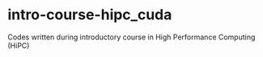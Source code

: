 # intro-course-hipc_cuda
Codes written during introductory course in High Performance Computing (HiPC)
